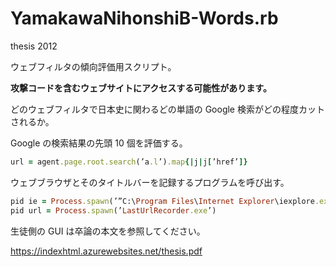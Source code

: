 # YamakawaNihonshiB-Words.rb
thesis 2012

ウェブフィルタの傾向評価用スクリプト。

**攻撃コードを含むウェブサイトにアクセスする可能性があります。**

どのウェブフィルタで日本史に関わるどの単語の Google 検索がどの程度カットされるか。

Google の検索結果の先頭 10 個を評価する。
```ruby
url = agent.page.root.search(’a.l’).map{|j|j[’href’]}
```
ウェブブラウザとそのタイトルバーを記録するプログラムを呼び出す。
```ruby
pid ie = Process.spawn(’”C:\Program Files\Internet Explorer\iexplore.exe”’ + ’ ”’ + row temp + ’”’)
pid url = Process.spawn(’LastUrlRecorder.exe’)
```
生徒側の GUI は卒論の本文を参照してください。

https://indexhtml.azurewebsites.net/thesis.pdf
